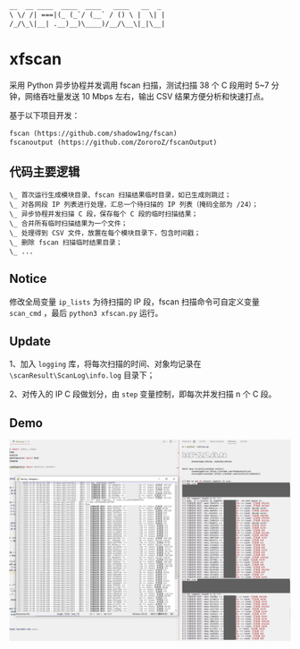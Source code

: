 
```
__  __ ____  ____  ____   ____   __  _ 
\ \/ /| ===|(_ (_`/ (__` / () \ |  \| |
/_/\_\|__| .__)__)\____)/__/\__\|_|\__|
```

# xfscan
采用 Python 异步协程并发调用 fscan 扫描，测试扫描 38 个 C 段用时 5~7 分钟，网络吞吐量发送 10 Mbps 左右，输出 CSV 结果方便分析和快速打点。

基于以下项目开发：
```
fscan (https://github.com/shadow1ng/fscan)
fscanoutput (https://github.com/ZororoZ/fscanOutput)
```

## 代码主要逻辑

> 
    \_ 首次运行生成模块目录、fscan 扫描结果临时目录，如已生成则跳过；
    \_ 对各网段 IP 列表进行处理，汇总一个待扫描的 IP 列表（掩码全部为 /24）；
    \_ 异步协程并发扫描 C 段，保存每个 C 段的临时扫描结果；
    \_ 合并所有临时扫描结果为一个文件；
    \_ 处理得到 CSV 文件，放置在每个模块目录下，包含时间戳；
    \_ 删除 fscan 扫描临时结果目录；
    \_ ...

## Notice

修改全局变量 `ip_lists` 为待扫描的 IP 段，fscan 扫描命令可自定义变量 `scan_cmd` ，最后 `python3 xfscan.py` 运行。

## Update

1、加入 `logging` 库，将每次扫描的时间、对象均记录在 `\scanResult\ScanLog\info.log` 目录下；

2、对传入的 IP C 段做划分，由 `step` 变量控制，即每次并发扫描 n 个 C 段。

## Demo

![record](README/record.jpg)